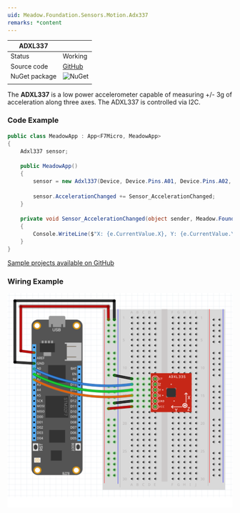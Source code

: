```yaml
---
uid: Meadow.Foundation.Sensors.Motion.Adx337
remarks: *content
---
```


| ADXL337       |             |
|---------------|-------------|
| Status        | Working     |
| Source code   | [GitHub](https://github.com/WildernessLabs/Meadow.Foundation/tree/master/Source/Meadow.Foundation.Peripherals/Sensors.Motion.Adxl337) |
| NuGet package | ![NuGet](https://img.shields.io/nuget/v/Meadow.Foundation.Sensors.Motion.Adxl337.svg?label=NuGet) |
| | |

The **ADXL337** is a low power accelerometer capable of measuring +/- 3g of acceleration along three axes. The ADXL337 is controlled via I2C.

### Code Example

```csharp
public class MeadowApp : App<F7Micro, MeadowApp>
{
    Adxl337 sensor;

    public MeadowApp()
    {
        sensor = new Adxl337(Device, Device.Pins.A01, Device.Pins.A02, Device.Pins.A03, 500);

        sensor.AccelerationChanged += Sensor_AccelerationChanged;
    }

    private void Sensor_AccelerationChanged(object sender, Meadow.Foundation.Sensors.SensorVectorEventArgs e)
    {
        Console.WriteLine($"X: {e.CurrentValue.X}, Y: {e.CurrentValue.Y}, Z: {e.CurrentValue.Z}");
    }
}
```

[Sample projects available on GitHub](https://github.com/WildernessLabs/Meadow.Foundation/tree/master/Source/Meadow.Foundation.Peripherals/Sensors.Motion.Adxl337/Samples/) 

### Wiring Example

![](../../API_Assets/Meadow.Foundation.Sensors.Motion.Adx337/Adx337_Fritzing.svg)